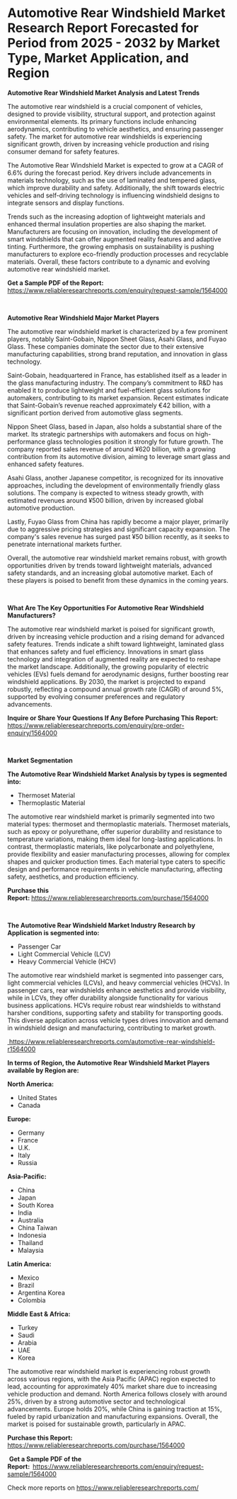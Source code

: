 <p><h1>Automotive Rear Windshield Market Research Report Forecasted for Period from 2025 -  2032 by Market Type, Market Application, and Region</h1></p><p><strong>Automotive Rear Windshield Market Analysis and Latest Trends</strong></p>
<p><p>The automotive rear windshield is a crucial component of vehicles, designed to provide visibility, structural support, and protection against environmental elements. Its primary functions include enhancing aerodynamics, contributing to vehicle aesthetics, and ensuring passenger safety. The market for automotive rear windshields is experiencing significant growth, driven by increasing vehicle production and rising consumer demand for safety features.</p><p>The Automotive Rear Windshield Market is expected to grow at a CAGR of 6.6% during the forecast period. Key drivers include advancements in materials technology, such as the use of laminated and tempered glass, which improve durability and safety. Additionally, the shift towards electric vehicles and self-driving technology is influencing windshield designs to integrate sensors and display functions.</p><p>Trends such as the increasing adoption of lightweight materials and enhanced thermal insulation properties are also shaping the market. Manufacturers are focusing on innovation, including the development of smart windshields that can offer augmented reality features and adaptive tinting. Furthermore, the growing emphasis on sustainability is pushing manufacturers to explore eco-friendly production processes and recyclable materials. Overall, these factors contribute to a dynamic and evolving automotive rear windshield market.</p></p>
<p><strong>Get a Sample PDF of the Report:&nbsp;</strong> <a href="https://www.reliableresearchreports.com/enquiry/request-sample/1564000?utm_campaign=3012&utm_medium=2&utm_source=Github&utm_content=ia&utm_term=30032025&utm_id=automotive-rear-windshield">https://www.reliableresearchreports.com/enquiry/request-sample/1564000</a></p>
<p>&nbsp;</p>
<p><strong>Automotive Rear Windshield Major Market Players</strong></p>
<p><p>The automotive rear windshield market is characterized by a few prominent players, notably Saint-Gobain, Nippon Sheet Glass, Asahi Glass, and Fuyao Glass. These companies dominate the sector due to their extensive manufacturing capabilities, strong brand reputation, and innovation in glass technology.</p><p>Saint-Gobain, headquartered in France, has established itself as a leader in the glass manufacturing industry. The company’s commitment to R&D has enabled it to produce lightweight and fuel-efficient glass solutions for automakers, contributing to its market expansion. Recent estimates indicate that Saint-Gobain’s revenue reached approximately €42 billion, with a significant portion derived from automotive glass segments.</p><p>Nippon Sheet Glass, based in Japan, also holds a substantial share of the market. Its strategic partnerships with automakers and focus on high-performance glass technologies position it strongly for future growth. The company reported sales revenue of around ¥620 billion, with a growing contribution from its automotive division, aiming to leverage smart glass and enhanced safety features.</p><p>Asahi Glass, another Japanese competitor, is recognized for its innovative approaches, including the development of environmentally friendly glass solutions. The company is expected to witness steady growth, with estimated revenues around ¥500 billion, driven by increased global automotive production.</p><p>Lastly, Fuyao Glass from China has rapidly become a major player, primarily due to aggressive pricing strategies and significant capacity expansion. The company's sales revenue has surged past ¥50 billion recently, as it seeks to penetrate international markets further.</p><p>Overall, the automotive rear windshield market remains robust, with growth opportunities driven by trends toward lightweight materials, advanced safety standards, and an increasing global automotive market. Each of these players is poised to benefit from these dynamics in the coming years.</p></p>
<p>&nbsp;</p>
<p><strong>What Are The Key Opportunities For Automotive Rear Windshield Manufacturers?</strong></p>
<p><p>The automotive rear windshield market is poised for significant growth, driven by increasing vehicle production and a rising demand for advanced safety features. Trends indicate a shift toward lightweight, laminated glass that enhances safety and fuel efficiency. Innovations in smart glass technology and integration of augmented reality are expected to reshape the market landscape. Additionally, the growing popularity of electric vehicles (EVs) fuels demand for aerodynamic designs, further boosting rear windshield applications. By 2030, the market is projected to expand robustly, reflecting a compound annual growth rate (CAGR) of around 5%, supported by evolving consumer preferences and regulatory advancements.</p></p>
<p><strong>Inquire or Share Your Questions If Any Before Purchasing This Report:</strong> <a href="https://www.reliableresearchreports.com/enquiry/pre-order-enquiry/1564000?utm_campaign=3012&utm_medium=2&utm_source=Github&utm_content=ia&utm_term=30032025&utm_id=automotive-rear-windshield">https://www.reliableresearchreports.com/enquiry/pre-order-enquiry/1564000</a></p>
<p>&nbsp;</p>
<p><strong>Market Segmentation</strong></p>
<p><strong>The Automotive Rear Windshield Market Analysis by types is segmented into:</strong></p>
<p><ul><li>Thermoset Material</li><li>Thermoplastic Material</li></ul></p>
<p><p>The automotive rear windshield market is primarily segmented into two material types: thermoset and thermoplastic materials. Thermoset materials, such as epoxy or polyurethane, offer superior durability and resistance to temperature variations, making them ideal for long-lasting applications. In contrast, thermoplastic materials, like polycarbonate and polyethylene, provide flexibility and easier manufacturing processes, allowing for complex shapes and quicker production times. Each material type caters to specific design and performance requirements in vehicle manufacturing, affecting safety, aesthetics, and production efficiency.</p></p>
<p><strong>Purchase this Report:&nbsp;</strong><a href="https://www.reliableresearchreports.com/purchase/1564000?utm_campaign=3012&utm_medium=2&utm_source=Github&utm_content=ia&utm_term=30032025&utm_id=automotive-rear-windshield">https://www.reliableresearchreports.com/purchase/1564000</a></p>
<p>&nbsp;</p>
<p><strong>The Automotive Rear Windshield Market Industry Research by Application is segmented into:</strong></p>
<p><ul><li>Passenger Car</li><li>Light Commercial Vehicle (LCV)</li><li>Heavy Commercial Vehicle (HCV)</li></ul></p>
<p><p>The automotive rear windshield market is segmented into passenger cars, light commercial vehicles (LCVs), and heavy commercial vehicles (HCVs). In passenger cars, rear windshields enhance aesthetics and provide visibility, while in LCVs, they offer durability alongside functionality for various business applications. HCVs require robust rear windshields to withstand harsher conditions, supporting safety and stability for transporting goods. This diverse application across vehicle types drives innovation and demand in windshield design and manufacturing, contributing to market growth.</p></p>
<p><a href="https://www.reliableresearchreports.com/automotive-rear-windshield-r1564000?utm_campaign=3012&utm_medium=2&utm_source=Github&utm_content=ia&utm_term=30032025&utm_id=automotive-rear-windshield">&nbsp;https://www.reliableresearchreports.com/automotive-rear-windshield-r1564000</a></p>
<p><strong>In terms of Region, the Automotive Rear Windshield Market Players available by Region are:</strong></p>
<p>
    <p> <strong> North America: </strong>
        <ul>
            <li>United States</li>
            <li>Canada</li>
        </ul>
        </p> 
    <p> <strong> Europe: </strong>
        <ul>
            <li>Germany</li>
            <li>France</li>
            <li>U.K.</li>
            <li>Italy</li>
            <li>Russia</li>
        </ul>
        </p> 
    <p> <strong> Asia-Pacific: </strong>
        <ul>
            <li>China</li>
            <li>Japan</li>
            <li>South Korea</li>
            <li>India</li>
            <li>Australia</li>
            <li>China Taiwan</li>
            <li>Indonesia</li>
            <li>Thailand</li>
            <li>Malaysia</li>
        </ul>
        </p> 
    <p> <strong> Latin America: </strong>
        <ul>
            <li>Mexico</li>
            <li>Brazil</li>
            <li>Argentina Korea</li>
            <li>Colombia</li>
        </ul>
        </p> 
    <p> <strong> Middle East & Africa: </strong>
        <ul>
            <li>Turkey</li>
            <li>Saudi</li>
            <li>Arabia</li>
            <li>UAE</li>
            <li>Korea</li>
        </ul>
    </p>
    </p>
<p><p>The automotive rear windshield market is experiencing robust growth across various regions, with the Asia Pacific (APAC) region expected to lead, accounting for approximately 40% market share due to increasing vehicle production and demand. North America follows closely with around 25%, driven by a strong automotive sector and technological advancements. Europe holds 20%, while China is gaining traction at 15%, fueled by rapid urbanization and manufacturing expansions. Overall, the market is poised for sustainable growth, particularly in APAC.</p></p>
<p><strong>Purchase this Report: </strong><a href="https://www.reliableresearchreports.com/purchase/1564000?utm_campaign=3012&utm_medium=2&utm_source=Github&utm_content=ia&utm_term=30032025&utm_id=automotive-rear-windshield">https://www.reliableresearchreports.com/purchase/1564000</a></p>
<p>&nbsp;<strong>Get a Sample PDF of the Report:&nbsp;&nbsp;</strong><a href="https://www.reliableresearchreports.com/enquiry/request-sample/1564000?utm_campaign=3012&utm_medium=2&utm_source=Github&utm_content=ia&utm_term=30032025&utm_id=automotive-rear-windshield">https://www.reliableresearchreports.com/enquiry/request-sample/1564000</a></p>
<p><strong></strong></p>
<p>Check more reports on <a href="https://www.reliableresearchreports.com/?utm_campaign=3012&utm_medium=2&utm_source=Github&utm_content=ia&utm_term=30032025&utm_id=automotive-rear-windshield">https://www.reliableresearchreports.com/</a></p>